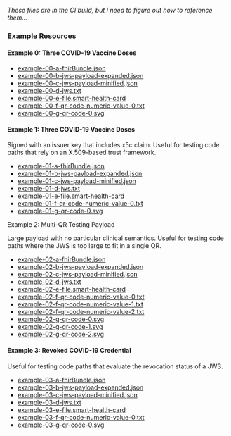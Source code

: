 _These files are in the CI build, but I need to figure out how to reference them..._

<p></p>

### Example Resources

#### Example 0: Three COVID-19 Vaccine Doses

- [example-00-a-fhirBundle.json](Bundle-00-a.html)
- [example-00-b-jws-payload-expanded.json](example-00-b-jws-payload-expanded.json)
- [example-00-c-jws-payload-minified.json](example-00-c-jws-payload-minified.json)
- [example-00-d-jws.txt](example-00-d-jws.txt)
- [example-00-e-file.smart-health-card](example-00-e-file.smart-health-card)
- [example-00-f-qr-code-numeric-value-0.txt](example-00-f-qr-code-numeric-value-0.txt)
- [example-00-g-qr-code-0.svg](example-00-g-qr-code-0.svg)


#### Example 1: Three COVID-19 Vaccine Doses

Signed with an issuer key that includes x5c claim. Useful for testing code paths that rely on an X.509-based trust framework.

- [example-01-a-fhirBundle.json](Bundle-01-a.html)
- [example-01-b-jws-payload-expanded.json](example-01-b-jws-payload-expanded.json)
- [example-01-c-jws-payload-minified.json](example-01-c-jws-payload-minified.json)
- [example-01-d-jws.txt](example-01-d-jws.txt)
- [example-01-e-file.smart-health-card](example-01-e-file.smart-health-card)
- [example-01-f-qr-code-numeric-value-0.txt](example-01-f-qr-code-numeric-value-0.txt)
- [example-01-g-qr-code-0.svg](example-01-g-qr-code-0.svg)


Example 2: Multi-QR Testing Payload

Large payload with no particular clinical semantics. Useful for testing code paths where the JWS is too large to fit in a single QR.

- [example-02-a-fhirBundle.json](Bundle-02-a.html)
- [example-02-b-jws-payload-expanded.json](example-02-b-jws-payload-expanded.json)
- [example-02-c-jws-payload-minified.json](example-02-c-jws-payload-minified.json)
- [example-02-d-jws.txt](example-02-d-jws.txt)
- [example-02-e-file.smart-health-card](example-02-e-file.smart-health-card)
- [example-02-f-qr-code-numeric-value-0.txt](example-02-f-qr-code-numeric-value-0.txt)
- [example-02-f-qr-code-numeric-value-1.txt](example-02-f-qr-code-numeric-value-1.txt)
- [example-02-f-qr-code-numeric-value-2.txt](example-02-f-qr-code-numeric-value-2.txt)
- [example-02-g-qr-code-0.svg](example-02-g-qr-code-0.svg)
- [example-02-g-qr-code-1.svg](example-02-g-qr-code-1.svg)
- [example-02-g-qr-code-2.svg](example-02-g-qr-code-2.svg)


#### Example 3: Revoked COVID-19 Credential

Useful for testing code paths that evaluate the revocation status of a JWS.

- [example-03-a-fhirBundle.json](Bundle-03-a.html)
- [example-03-b-jws-payload-expanded.json](example-03-b-jws-payload-expanded.json)
- [example-03-c-jws-payload-minified.json](example-03-c-jws-payload-minified.json)
- [example-03-d-jws.txt](example-03-d-jws.txt)
- [example-03-e-file.smart-health-card](example-03-e-file.smart-health-card)
- [example-03-f-qr-code-numeric-value-0.txt](example-03-f-qr-code-numeric-value-0.txt)
- [example-03-g-qr-code-0.svg](example-03-g-qr-code-0.svg)